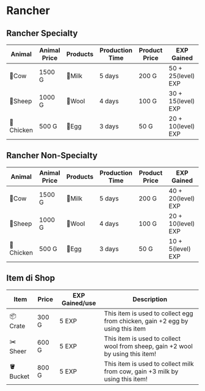 # Rancher

## Rancher Specialty
|Animal|Animal Price|Products|Production Time|Product Price|EXP Gained|
| ---- | ---------- | ------ | ------------- | ----------- | -------- |
|🐄Cow|1500 G|🥛Milk|5 days|200 G|50 + 25(level) EXP|
|🐑Sheep|1000 G|🧶Wool|4 days|100 G|30 + 15(level) EXP|
|🐔Chicken|500 G|🥚Egg|3 days|50 G|20 + 10(level) EXP|

## Rancher Non-Specialty
|Animal|Animal Price|Products|Production Time|Product Price|EXP Gained|
| ---- | ---------- | ------ | ------------- | ----------- | -------- |
|🐄Cow|1500 G|🥛Milk|5 days|200 G|40 + 20(level) EXP|
|🐑Sheep|1000 G|🧶Wool|4 days|100 G|20 + 10(level) EXP|
|🐔Chicken|500 G|🥚Egg|3 days|50 G|10 + 5(level) EXP|

## Item di Shop
|Item|Price|EXP Gained/use|Description| 
| -- | --- | ------------ | --------- |
|📦Crate|300 G|5 EXP|This item is used to collect egg from chicken, gain +2 egg by using this item|
|✂️Sheer|600 G|5 EXP|This item is used to collect wool from sheep, gain +2 wool by using this item!|     
|🪣Bucket|800 G|5 EXP|This item is used to collect milk from cow, gain +3 milk by using this item!| 

